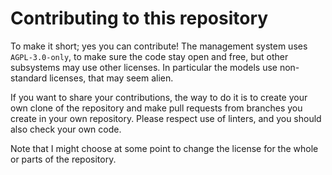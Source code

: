# Contributing to this repository

To make it short; yes you can contribute! The management system uses `AGPL-3.0-only`, to make sure the code stay open and free, but other subsystems may use other licenses. In particular the models use non-standard licenses, that may seem alien.

If you want to share your contributions, the way to do it is to create your own clone of the repository and make pull requests from branches you create in your own repository. Please respect use of linters, and you should also check your own code.

Note that I might choose at some point to change the license for the whole or parts of the repository.
